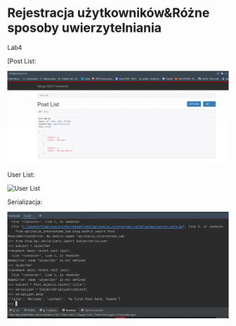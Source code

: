 # Rejestracja użytkowników&Różne sposoby uwierzytelniania

Lab4


[Post List:

![Post List](https://github.com/Guzik98/aplikacje-internetowe-www-21688-185ic/blob/lab4/lab4/SS/Post.PNG)

User List:

![User List](https://github.com/Guzik98/aplikacje-internetowe-www-21688-185ic/blob/lab4/lab4/SS/List.PNG)

Serializacja:

![Serializacja](https://github.com/Guzik98/aplikacje-internetowe-www-21688-185ic/blob/lab4/lab4/SS/Serializer.PNG)

